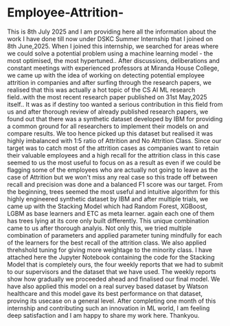 # Employee-Attrition-
This is 8th July 2025 and I am providing here all the information about the work I have done till now under DSKC Summer Internship that I joined on 8th June,2025. 
When I joined this internship, we searched for areas where we could solve a potential problem using a machine learning model - the most optimised, the most hypertuned..
After discussions, deliberations and constant meetings with experienced professors at Miranda House College, we came up with the idea of working on detecting potential employee attrition in companies and after surfing through the research papers, we realised that this was actually a hot topic of the CS AI ML research field..with the most recent research paper published on 31st May,2025 itself..
It was as if destiny too wanted a serious contribution in this field from us and after thorough review of already published research papers, we found out that there was a synthetic dataset developed by IBM for providing a common ground for all researchers to implement their models on and compare results. We too hence picked up this dataset but realised it was highly imbalanced with 1:5 ratio of Attrition and No Attrition Class. Since our target was to catch most of the attrition cases as  companies want to retain their valuable employees and a high recall for the attrition class in this case seemed to us the most useful to focus on as a result as even if we could be flagging some of the employees who are actually not going to leave as the case of Attrition but we won't miss any real case so this trade off between recall and precision was done and a balanced F1 score was our target. From the beginning, trees seemed the most useful and intuitive algorithm for this highly engineered synthetic dataset by IBM and after multiple trials, we came up with the Stacking Model which had Random Forest, XGBoost, LGBM as base learners and ETC as meta learner. again each one of them has trees lying at its core only built differently. This unique combination came to us after thorough analyis. Not only this, we tried multiple combination of parameters and applied parameter tuning mindfully for each of the learners for the best recall of the attrition class. We also applied threhshold tuning for giving more weightage to the minority class. I have attached here the Jupyter Notebook containing the code for the Stacking Model that is completely ours, the four weekly reports that we had to submit to our supervisors and the dataset that we have used. The weekly reports show how gradually we proceeded ahead and finalised our final model. We have also applied this model on a real survey based dataset by Watson healthcare and this model gave its best performance on that dataset, proving its usecase on a general level. After completing one month of this internship and contributing such an innovation in ML world, I am feeling deep satisfaction and I am happy to share my work here.
Thankyou.
